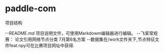 # paddle-com
项目结构


--README.md 项目说明文件，可使用Markdowm编辑器进行编辑。
--飞桨常规赛： 论文引用网络节点分类 7月第6名方案
--数据集在/work文件夹下,节点特征文件feat.npy可在比赛项目网址中获得.

